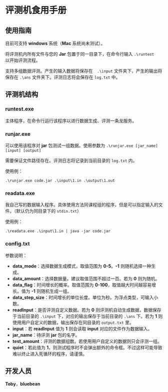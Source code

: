 # 评测机食用手册

## 使用指南

目前可支持 **windows** 系统（**Mac** 系统尚未测试）。

将评测机内所有文件与您的 **Jar** 包置于同一目录下，在命令行输入 `.\runtest`　以开始评测流程。

支持多组数据评测。产生的输入数据将保存在　`.\input` 文件夹下，产生的输出将保存在 `.\ans` 文件夹下。评测日志将会保存在 `log.txt` 中。

## 评测机结构

### runtest.exe

主体程序，在命令行运行该程序以进行数据生成、评测一条龙服务。

### runjar.exe

可以使用该程序对 **jar** 包测试一组数据。使用参数为 `.\runjar.exe [jar_name] [input] [output]`

需要保证文件路径存在。评测日志将记录到当前目录的 `log.txt` 内。

使用例：

```shell
.\runjar.exe code.jar .\input\1.in .\output\1.out
```

### readata.exe

我自己写的数据输入程序。具体使用方法同课程组的程序，但是可以指定输入的文件。（默认仍为同目录下的 `stdin.txt`）

使用例：

```shell
.\readata.exe .\input\1.in | java -jar code.jar
```

### config.txt

参数说明：

* **data_mode**：选择数据生成模式，取值范围为 **0\-5**。**\-1** 则随机选择一种生成。
* **data_amount**：选择数据量。建议取值范围不超过一百。若为 **0** 则为随机。
* **data_flag**：时间增长的概率。取值范围为 **0\-100**，取值越大时间越容易增长。值为 **\-1** 则随机生成一组。
* **data_step_size**：时间增长的单位长度。单位为秒。为浮点类型，可输入小数。
* **readInput**：是否评测自定义数据。若为 **0** 则评测机自动生成数据，数据保存于当前目录的 `.\input` 下，对应的输出保存于当前目录的 `.\ans` 下。若为 **1** 则使用用户自定义的数据，输出保存在同目录的 `output.txt` 里。
* **input**：若 **readInput** 值为 **1** 则会读取 **input** 对应的文件作为数据输入。
* **jar_name**：待评测 **jar** 包的名字。
* **test_amount**：评测的数据组数。若使用用户自定义的数据则只会评测一组。
* **quiet**：若此值为 **1**，则测试程序时不会弹出额外的命令框。不过这样可能导致难以终止进入死循环的程序，请谨慎。

## 开发人员

**Toby**，**bluebean**
